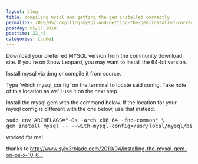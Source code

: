 ```yaml
---
layout: blog
title: compiling mysql and getting the gem installed correctly
permalink: 2010/05/compiling-mysql-and-getting-the-gem-installed-correctly
postday: 05/17 2010
posttime: 22_45
categories: [code]
---
```


<p>Download your preferred MYSQL version from the community download site. If you're on Snow Leopard, you may want to install the 64-bit version.</p>
<p>Install mysql via dmg or compile it from source.</p>
<p>Type ‘which mysql_config' on the terminal to locate said config. Take note of this location as we'll use it on the next step.</p>
<p>Install the mysql gem with the command below. If the location for your mysql config is different with the one below, use that instead.</p>
<pre>
sudo env ARCHFLAGS="-Os -arch x86_64 -fno-common" \
gem install mysql -- --with-mysql-config=/usr/local/mysql/bin/mysql_config
</pre><p>
worked for me!</p>
<p>thanks to <a href="http://www.sylv3rblade.com/2010/04/installing-the-mysql-gem-on-os-x-10-6-snow-leopard/" title="http://www.sylv3rblade.com/2010/04/installing-the-mysql-gem-on-os-x-10-6-snow-leopard/">http://www.sylv3rblade.com/2010/04/installing-the-mysql-gem-on-os-x-10-6...</a></p>
